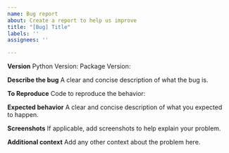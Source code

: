 ```yaml
---
name: Bug report
about: Create a report to help us improve
title: "[Bug] Title"
labels: ''
assignees: ''

---
```


**Version**
Python Version: 
Package Version:

**Describe the bug**
A clear and concise description of what the bug is.

**To Reproduce**
Code to reproduce the behavior:


**Expected behavior**
A clear and concise description of what you expected to happen.

**Screenshots**
If applicable, add screenshots to help explain your problem.


**Additional context**
Add any other context about the problem here.
